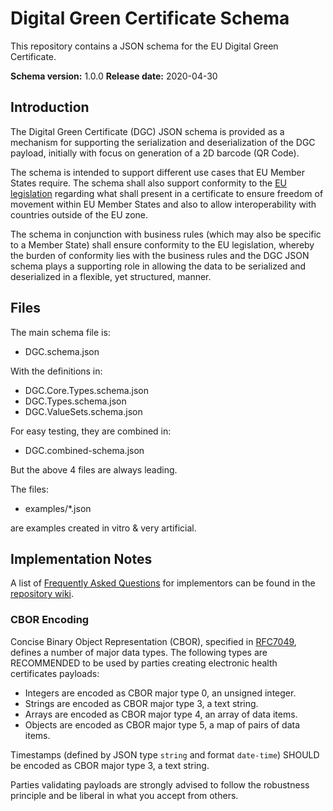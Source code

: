 # Digital Green Certificate Schema

This repository contains a JSON schema for the EU Digital Green Certificate.

**Schema version:** 1.0.0
**Release date:** 2020-04-30


## Introduction

The Digital Green Certificate (DGC) JSON schema is provided as a mechanism for supporting the serialization and  deserialization of the DGC payload, initially with focus on generation of a 2D barcode (QR Code).

The schema is intended to support different use cases that EU Member States require. The schema shall also support conformity to the [EU legislation](https://eur-lex.europa.eu/legal-content/EN/TXT/?uri=CELEX:52021PC0130) regarding  what shall present in a certificate to ensure freedom of movement within EU Member States and also to allow interoperability with countries outside of the EU zone.

The schema in conjunction with business rules (which may also be specific to a Member State) shall ensure conformity to the EU legislation, whereby the burden of conformity lies with the business rules and the DGC JSON schema plays a supporting role in allowing the data to be serialized and deserialized in a flexible, yet structured, manner.


## Files

The main schema file is:

- DGC.schema.json

With the definitions in:

- DGC.Core.Types.schema.json
- DGC.Types.schema.json
- DGC.ValueSets.schema.json

For easy testing, they are combined in:

- DGC.combined-schema.json

But the above 4 files are always leading.

The files:

- examples/*.json

are examples created in vitro & very artificial.


## Implementation Notes

A list of [Frequently Asked Questions](https://github.com/ehn-digital-green-development/ehn-dgc-schema/wiki/FAQ) for implementors can be found in the [repository wiki](https://github.com/ehn-digital-green-development/ehn-dgc-schema/wiki).

### CBOR Encoding

Concise Binary Object Representation (CBOR), specified in [RFC7049](https://tools.ietf.org/html/rfc7049), defines a number of major data types. The following types are RECOMMENDED to be used by parties creating electronic health certificates payloads:

- Integers are encoded as CBOR major type 0, an unsigned integer.
- Strings are encoded as CBOR major type 3, a text string.
- Arrays are encoded as CBOR major type 4, an array of data items.
- Objects are encoded as CBOR major type 5, a map of pairs of data items.

Timestamps (defined by JSON type `string` and format `date-time`) SHOULD be encoded as CBOR major type 3, a text string.

Parties validating payloads are strongly advised to follow the robustness principle and be liberal in what you accept from others.
